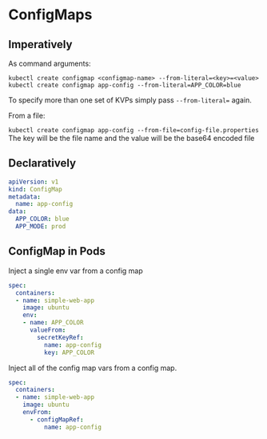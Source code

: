 # ConfigMaps

## Imperatively

As command arguments:

`kubectl create configmap <configmap-name> --from-literal=<key>=<value>`  
`kubectl create configmap app-config --from-literal=APP_COLOR=blue`

To specify more than one set of KVPs simply pass `--from-literal=` again.

From a file:

`kubectl create configmap app-config --from-file=config-file.properties`  
The key will be the file name and the value will be the base64 encoded file

## Declaratively

```yaml
apiVersion: v1
kind: ConfigMap
metadata: 
  name: app-config
data: 
  APP_COLOR: blue
  APP_MODE: prod
```

## ConfigMap in Pods

Inject a single env var from a config map
```yaml
spec:
  containers:
  - name: simple-web-app
    image: ubuntu
    env:
    - name: APP_COLOR
      valueFrom: 
        secretKeyRef:
          name: app-config
          key: APP_COLOR
```

Inject all of the config map vars from a config map.
```yaml
spec:
  containers:
  - name: simple-web-app
    image: ubuntu
    envFrom: 
      - configMapRef:
          name: app-config 
```

